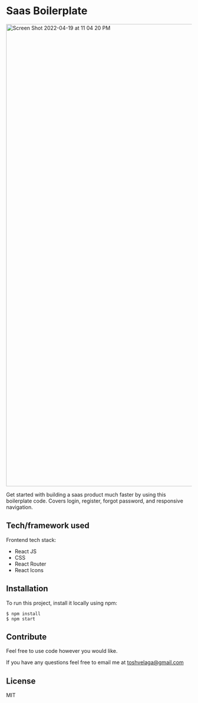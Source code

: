 # Saas Boilerplate

<img width="1254" alt="Screen Shot 2022-04-19 at 11 04 20 PM" src="https://user-images.githubusercontent.com/38474161/164154218-d0bb3fec-a0e1-4d16-a446-fa20807007a9.png">

Get started with building a saas product much faster by using this boilerplate code. Covers login, register, forgot password, and responsive navigation.

## Tech/framework used

Frontend tech stack:

- React JS
- CSS
- React Router
- React Icons

## Installation

To run this project, install it locally using npm:

```
$ npm install
$ npm start
```

## Contribute

Feel free to use code however you would like.

If you have any questions feel free to email me at toshvelaga@gmail.com

## License

MIT 

